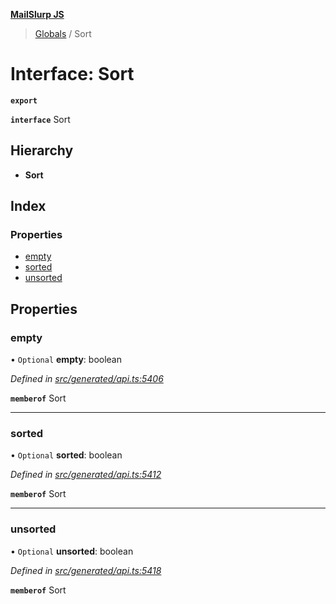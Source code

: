 **[MailSlurp JS](../README.md)**

> [Globals](../README.md) / Sort

# Interface: Sort

**`export`** 

**`interface`** Sort

## Hierarchy

* **Sort**

## Index

### Properties

* [empty](sort.md#empty)
* [sorted](sort.md#sorted)
* [unsorted](sort.md#unsorted)

## Properties

### empty

• `Optional` **empty**: boolean

*Defined in [src/generated/api.ts:5406](https://github.com/mailslurp/mailslurp-client/blob/cce5bf2/src/generated/api.ts#L5406)*

**`memberof`** Sort

___

### sorted

• `Optional` **sorted**: boolean

*Defined in [src/generated/api.ts:5412](https://github.com/mailslurp/mailslurp-client/blob/cce5bf2/src/generated/api.ts#L5412)*

**`memberof`** Sort

___

### unsorted

• `Optional` **unsorted**: boolean

*Defined in [src/generated/api.ts:5418](https://github.com/mailslurp/mailslurp-client/blob/cce5bf2/src/generated/api.ts#L5418)*

**`memberof`** Sort
